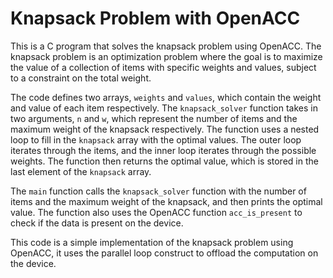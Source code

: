 # Knapsack Problem with OpenACC

This is a C program that solves the knapsack problem using OpenACC. The knapsack problem is an optimization problem where the goal is to maximize the value of a collection of items with specific weights and values, subject to a constraint on the total weight.

The code defines two arrays, `weights` and `values`, which contain the weight and value of each item respectively. The `knapsack_solver` function takes in two arguments, `n` and `w`, which represent the number of items and the maximum weight of the knapsack respectively. The function uses a nested loop to fill in the `knapsack` array with the optimal values. The outer loop iterates through the items, and the inner loop iterates through the possible weights. The function then returns the optimal value, which is stored in the last element of the `knapsack` array.

The `main` function calls the `knapsack_solver` function with the number of items and the maximum weight of the knapsack, and then prints the optimal value. The function also uses the OpenACC function `acc_is_present` to check if the data is present on the device.

This code is a simple implementation of the knapsack problem using OpenACC, it uses the parallel loop construct to offload the computation on the device.

